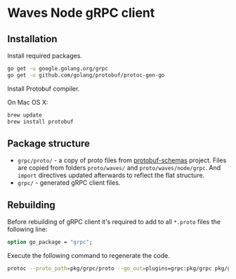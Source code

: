 # Waves Node gRPC client

## Installation

Install required packages.

```bash
go get -u google.golang.org/grpc
go get -u github.com/golang/protobuf/protoc-gen-go
```

Install Protobuf compiler.  

On Mac OS X:

```bash
brew update
brew install protobuf
```

## Package structure

* `grpc/proto/` - a copy of proto files from [protobuf-schemas](https://github.com/wavesplatform/protobuf-schemas) project. Files are copied from folders `proto/waves/` and `proto/waves/node/grpc`. And `import` directives updated afterwards to reflect the flat structure.
* `grpc/` - generated gRPC client files.

## Rebuilding

Before rebuilding of gRPC client it's required to add to all `*.proto` files the following line:

```proto
option go_package = "grpc";
```

Execute the following command to regenerate the code.

```bash
protoc --proto_path=pkg/grpc/proto --go_out=plugins=grpc:pkg/grpc pkg/grpc/proto/*.proto 
```
